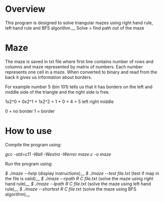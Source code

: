 # Overview
This program is designed to solve triangular mazes using right hand rule, left hand rule and BFS algorithm.__
Solve = find path out of the maze

# Maze  
The maze is saved in txt file where first line contains number of rows and columns and maze represented by matrix of numbers.
Each number represents one cell in a maze. When converted to binary and read from the back it gives us information about borders.

For example number 5 (bin 101) tells us that it has borders on the left and middle side of the triangle and the right side is free.

1x2^0 + 0x2^1 + 1x2^2 = 1 + 0 + 4 = 5
left    right   middle

0 = no border
1 = border

# How to use
Compile the program using:

_gcc -std=c11 -Wall -Wextra -Werror maze.c -o maze_

Run the program using:

_$ ./maze --help_ (display instructions)__
_$ ./maze --test file.txt_ (test if map in the file is valid)__
_$ ./maze --rpath R C file.txt_ (solve the maze using right hand rule)__
_$ ./maze --lpath R C file.txt_ (solve the maze using left hand rule)__
_$ ./maze --shortest R C file.txt_ (solve the maze using BFS algorithm)__
